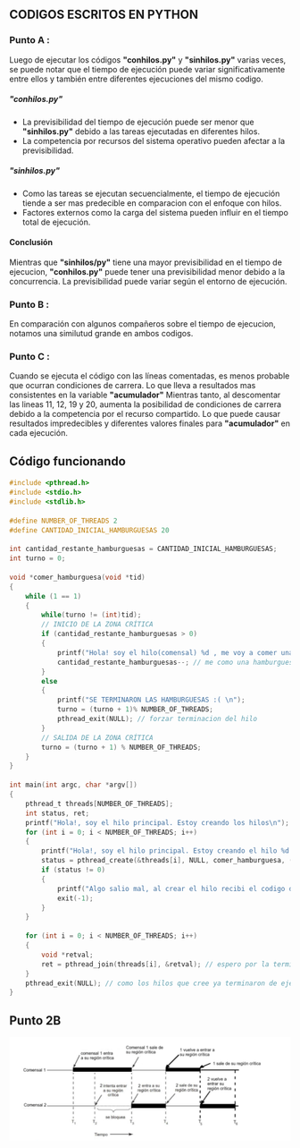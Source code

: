 ## CODIGOS ESCRITOS EN PYTHON

###  Punto A :
Luego de ejecutar los códigos **"conhilos.py"** y **"sinhilos.py"**  varias veces, se puede notar que el tiempo de ejecución puede variar significativamente entre ellos y también entre diferentes ejecuciones del mismo codigo.

##### "conhilos.py"

- La previsibilidad del tiempo de ejecución puede ser menor que **"sinhilos.py"** debido a las tareas ejecutadas en diferentes hilos.
- La competencia por recursos del sistema operativo pueden afectar a la previsibilidad.

##### "sinhilos.py"

- Como las tareas se ejecutan secuencialmente, el tiempo de ejecución tiende a ser mas predecible en comparacion con el enfoque con hilos.
- Factores externos como la carga del sistema pueden influir en el tiempo total de ejecución.


####  Conclusión
Mientras que **"sinhilos/py"** tiene una mayor previsibilidad en el tiempo de ejecucion, **"conhilos.py"** puede tener una previsibilidad menor debido a la concurrencia.
La previsibilidad puede variar según el entorno de ejecución.




### Punto B :

En comparación con algunos compañeros sobre el tiempo de ejecucion, notamos una similutud grande en ambos codigos.

### Punto C :

Cuando se ejecuta el código con las líneas comentadas, es menos probable que ocurran condiciones de carrera.
Lo que lleva a resultados mas consistentes en la variable **"acumulador"**
Mientras tanto, al descomentar las lineas 11, 12, 19 y 20, aumenta la posibilidad de condiciones de carrera debido a la competencia por el recurso compartido.
Lo que puede causar resultados impredecibles y diferentes  valores finales para **"acumulador"** en cada ejecución.

## Código funcionando 
```c
#include <pthread.h>
#include <stdio.h>
#include <stdlib.h>

#define NUMBER_OF_THREADS 2
#define CANTIDAD_INICIAL_HAMBURGUESAS 20

int cantidad_restante_hamburguesas = CANTIDAD_INICIAL_HAMBURGUESAS;
int turno = 0;

void *comer_hamburguesa(void *tid)
{
    while (1 == 1)
    { 
        while(turno != (int)tid); 
        // INICIO DE LA ZONA CRÍTICA
        if (cantidad_restante_hamburguesas > 0)
        {
            printf("Hola! soy el hilo(comensal) %d , me voy a comer una hamburguesa ! ya que todavia queda/n %d \n", (int) tid, cantidad_restante_hamburguesas);
            cantidad_restante_hamburguesas--; // me como una hamburguesa
        }
        else
        {
            printf("SE TERMINARON LAS HAMBURGUESAS :( \n");
            turno = (turno + 1)% NUMBER_OF_THREADS;
            pthread_exit(NULL); // forzar terminacion del hilo
        }
        // SALIDA DE LA ZONA CRÍTICA   
        turno = (turno + 1) % NUMBER_OF_THREADS; 
    }
}

int main(int argc, char *argv[])
{
    pthread_t threads[NUMBER_OF_THREADS];
    int status, ret;
    printf("Hola!, soy el hilo principal. Estoy creando los hilos\n");
    for (int i = 0; i < NUMBER_OF_THREADS; i++)
    {
        printf("Hola!, soy el hilo principal. Estoy creando el hilo %d \n", i);
        status = pthread_create(&threads[i], NULL, comer_hamburguesa, (void *)i);
        if (status != 0)
        {
            printf("Algo salio mal, al crear el hilo recibi el codigo de error %d \n", status);
            exit(-1);
        }
    }

    for (int i = 0; i < NUMBER_OF_THREADS; i++)
    {
        void *retval;
        ret = pthread_join(threads[i], &retval); // espero por la terminacion de los hilos que cree
    }
    pthread_exit(NULL); // como los hilos que cree ya terminaron de ejecutarse, termino yo tambien.
}
```
## Punto 2B


![2 comensales, 8 hamburguesas](https://github.com/MatuteCar/ASO2024TPs/blob/main/hamburguesas.png)
